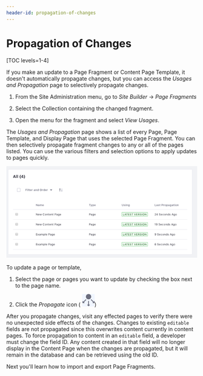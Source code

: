 ```yaml
---
header-id: propagation-of-changes
---
```


# Propagation of Changes

[TOC levels=1-4]

If you make an update to a Page Fragment or Content Page Template, it doesn't
automatically propagate changes, but you can access the *Usages and Propagation*
page to selectively propagate changes.

1.  From the Site Administration menu, go to *Site Builder* &rarr; *Page 
    Fragments*

2.  Select the Collection containing the changed fragment.

3.  Open the menu for the fragment and select *View Usages*.

The *Usages and Propagation* page shows a list of every Page, Page Template, 
and Display Page that uses the selected Page Fragment. You can then selectively
propagate fragment changes to any or all of the pages listed. You can use the
various filters and selection options to apply updates to pages quickly.

![Figure 1: Viewing the Usages and Propagation page.](../../../../../images/fragment-usages-and-propagation.png)

To update a page or template,

1.  Select the page or pages you want to update by checking the box next to the
    page name.

2.  Click the *Propagate* icon (
    ![Propagate](../../../../../images/icon-propagate.png))
    
After you propagate changes, visit any effected pages to verify there were no
unexpected side effects of the changes. Changes to existing `editable` fields 
are not propagated since this overwrites content currently in content 
pages. To force propagation to content in an `editable` field, a developer must 
change the field ID. Any content created in that field will no longer display 
in the Content Page when the changes are propagated, but it will remain in the 
database and can be retrieved using the old ID.

Next you'll learn how to import and export Page Fragments.
